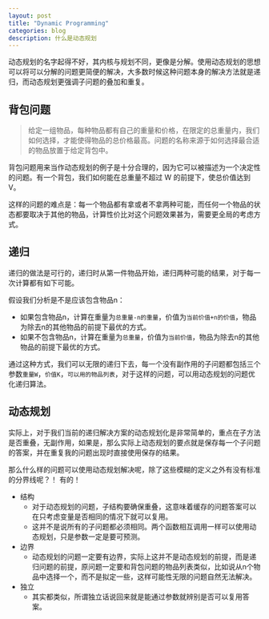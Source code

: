 ```yaml
---
layout: post
title: "Dynamic Programming"
categories: blog
description: 什么是动态规划
---
```


动态规划的名字起得不好，其内核与规划不同，更像是分解。使用动态规划的思想可以将可以分解的问题更简便的解决，大多数时候这种问题本身的解决方法就是递归，而动态规划更强调子问题的叠加和重复。

## 背包问题

> 给定一组物品，每种物品都有自己的重量和价格，在限定的总重量内，我们如何选择，才能使得物品的总价格最高。问题的名称来源于如何选择最合适的物品放置于给定背包中。

背包问题用来当作动态规划的例子是十分合理的，因为它可以被描述为一个决定性的问题。有一个背包，我们如何能在总重量不超过 W 的前提下，使总价值达到 V。

这样的问题的难点是：每一个物品都有拿或者不拿两种可能，而任何一个物品的状态都要取决于其他的物品，计算性价比对这个问题效果甚为，需要更全局的考虑方式。

## 递归

递归的做法是可行的，递归时从第一件物品开始，递归两种可能的结果，对于每一次计算都有如下可能。

假设我们分析是不是应该包含物品n：

- 如果包含物品n，计算在重量为`总重量-n的重量`，价值为`当前价值+n的价值`，物品为除去n的其他物品的前提下最优的方式。
- 如果不包含物品n，计算在重量为`总重量`，价值为`当前价值`，物品为除去n的其他物品的前提下最优的方式。

通过这种方式，我们可以无限的递归下去，每一个没有副作用的子问题都包括三个参数`重量W`，`价值K`，`可以用的物品列表`，对于这样的问题，可以用动态规划的问题优化递归算法。

## 动态规划

实际上，对于我们当前的递归解决方案的动态规划化是非常简单的，重点在子方法是否重叠，无副作用，如果是，那么实际上动态规划的要点就是保存每一个子问题的答案，并在重复我的问题出现时直接使用保存的结果。

那么什么样的问题可以使用动态规划解决呢，除了这些模糊的定义之外有没有标准的分界线呢？！ 有的！

- 结构
  - 对于动态规划的问题，子结构要确保重叠，这意味着缓存的问题答案可以在只考虑变量是否相同的情况下就可以复用。
  - 这并不是说所有的子问题都必须相同。两个函数相互调用一样可以使用动态规划，只是参数一定是要可预测。
- 边界
  - 动态规划的问题一定要有边界，实际上这并不是动态规划的前提，而是递归问题的前提，原问题一定要和背包问题的物品列表类似，比如说从n个物品中选择一个，而不是拟定一些，这样可能性无限的问题自然无法解决。
- 独立
  - 其实都类似，所谓独立话说回来就是能通过参数就辨别是否可以复用答案。
